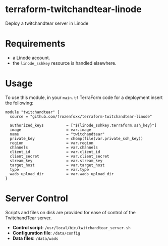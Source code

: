 # terraform-twitchandtear-linode

Deploy a twitchandtear server in Linode

# Requirements

* a Linode account.
* the `linode_sshkey` resource is handled elsewhere.

# Usage

To use this module, in your `main.tf` TerraForm code for a deployment insert the following:

``` code
module "twitchandtear" {
  source = "github.com/frozenfoxx/terraform-twitchandtear-linode"

  authorized_keys          = ["${linode_sshkey.terraform.ssh_key}"]
  image                    = var.image
  name                     = "twitchandtear"
  private_key              = chomp(file(var.private_ssh_key))
  region                   = var.region
  channels                 = var.channels
  client_id                = var.client_id
  client_secret            = var.client_secret
  stream_key               = var.stream_key
  target_host              = var.target_host
  type                     = var.type
  wads_upload_dir          = var.wads_upload_dir
}
```

# Server Control

Scripts and files on disk are provided for ease of control of the TwitchandTear server.

* **Control script**: `/usr/local/bin/twitchandtear_server.sh`
* **Configuration file**: `/data/config`
* **Data files**: `/data/wads`